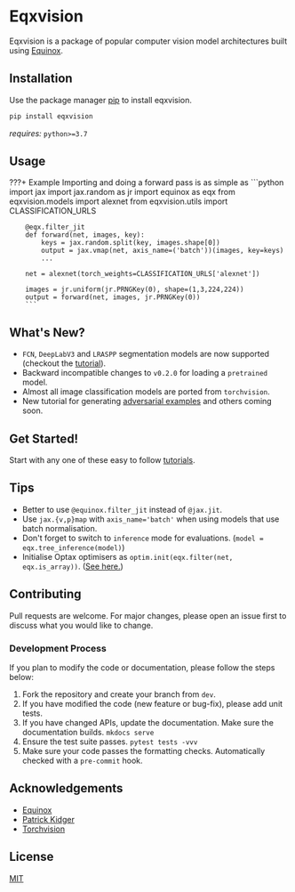 # Eqxvision

Eqxvision is a package of popular computer vision model architectures built using [Equinox](https://docs.kidger.site/equinox/).

## Installation

Use the package manager [pip](https://pip.pypa.io/en/stable/) to install eqxvision.

```bash
pip install eqxvision
```

*requires:* `python>=3.7`

## Usage
???+ Example
    Importing and doing a forward pass is as simple as
        ```python
        import jax
        import jax.random as jr
        import equinox as eqx
        from eqxvision.models import alexnet
        from eqxvision.utils import CLASSIFICATION_URLS
        
        
        @eqx.filter_jit
        def forward(net, images, key):
            keys = jax.random.split(key, images.shape[0])
            output = jax.vmap(net, axis_name=('batch'))(images, key=keys)
            ...
            
        net = alexnet(torch_weights=CLASSIFICATION_URLS['alexnet'])
        
        images = jr.uniform(jr.PRNGKey(0), shape=(1,3,224,224))
        output = forward(net, images, jr.PRNGKey(0))
        ```

## What's New?
- `FCN`, `DeepLabV3` and `LRASPP` segmentation models are now supported (checkout the [tutorial](getting_started/FCN_Segmentation.ipynb)).
- Backward incompatible changes to `v0.2.0` for loading a `pretrained` model.
- Almost all image classification models are ported from `torchvision`.
- New tutorial for generating [adversarial examples](getting_started/Adversarial_Attack.ipynb) and others coming soon.


## Get Started!

Start with any one of these easy to follow [tutorials](getting_started/Transfer_Learning.ipynb). 

## Tips
- Better to use `@equinox.filter_jit` instead of `@jax.jit`.
- Use `jax.{v,p}map` with `axis_name='batch'` when using models that use batch normalisation.
- Don't forget to switch to `inference` mode for evaluations. (`model = eqx.tree_inference(model)`)
- Initialise Optax optimisers as `optim.init(eqx.filter(net, eqx.is_array))`. ([See here.](https://docs.kidger.site/equinox/faq/#optax-is-throwing-an-error))




## Contributing
Pull requests are welcome. For major changes, please open an issue first to discuss what you would like to change.

### Development Process
If you plan to modify the code or documentation, please follow the steps below:

1. Fork the repository and create your branch from `dev`.
2. If you have modified the code (new feature or bug-fix), please add unit tests.
3. If you have changed APIs, update the documentation. Make sure the documentation builds. `mkdocs serve`
4. Ensure the test suite passes. `pytest tests -vvv`
5. Make sure your code passes the formatting checks. Automatically checked with a `pre-commit` hook. 


## Acknowledgements
- [Equinox](https://github.com/patrick-kidger/equinox)
- [Patrick Kidger](https://github.com/patrick-kidger)
- [Torchvision](https://pytorch.org/vision/stable/index.html)

## License
[MIT](https://choosealicense.com/licenses/mit/)